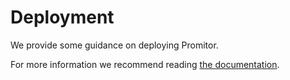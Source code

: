 # Deployment

We provide some guidance on deploying Promitor.

For more information we recommend reading [the documentation](https://promitor.io/deployment/#kubernetes).
